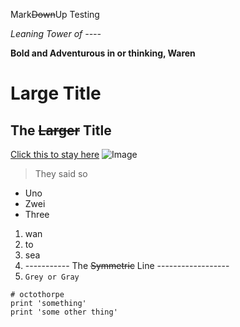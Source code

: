 Mark~~Down~~Up Testing

_Leaning Tower of ----_

__Bold and Adventurous in or thinking, Waren__
# Large Title
## The ~~Larger~~ Title
[Click this to stay here](https://github.com/JL-Young/cse15l-lab-reports/index.html)
![Image](https://jacobsschool.ucsd.edu/sites/default/files/groups/jsoe/img/logos/jacobs-school/digital/UCSDLogo_JSOE_Black.png)
>They said so
* Uno
* Zwei
* Three
1. wan
2. to
3. sea
4. ----------- The ~~Symmetric~~ Line ------------------
5. `Grey or Gray`
```
# octothorpe
print 'something'
print 'some other thing'
```
